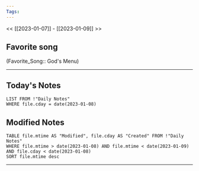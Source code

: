 ```yaml
---
Tags:
---
```

<< [[2023-01-07]] - [[2023-01-09]] >>
## Favorite song
(Favorite_Song:: God's Menu)
___
## Today's Notes
```dataview
LIST FROM !"Daily Notes"
WHERE file.cday = date(2023-01-08)
```
## Modified Notes
```dataview
TABLE file.mtime AS "Modified", file.cday AS "Created" FROM !"Daily Notes" 
WHERE file.mtime > date(2023-01-08) AND file.mtime < date(2023-01-09) AND file.cday < date(2023-01-08)
SORT file.mtime desc
```
___
